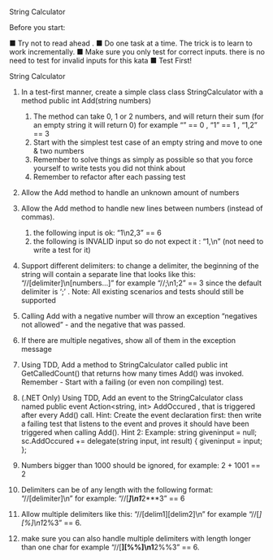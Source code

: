 String Calculator

Before you start:

■ Try not to read ahead .
■ Do one task at a time. The trick is to learn to work incrementally.
■ Make sure you only test for correct inputs. there is no need to test for invalid inputs for
this kata
■ Test First!

String Calculator

1. In a test-first manner, create a simple class 
class StringCalculator with a method public int Add(string numbers)

    1. The method can take 0, 1 or 2 numbers, and will return their sum
    (for an empty string it will return 0)
    for example
    “” == 0 , “1” == 1 , “1,2” == 3
    2. Start with the simplest test case of an empty string and move to one & two
    numbers
    3. Remember to solve things as simply as possible so that you force yourself to
    write tests you did not think about
    4. Remember to refactor after each passing test

2. Allow the Add method to handle an unknown amount of numbers

3. Allow the Add method to handle new lines between numbers (instead of commas).
    1. the following input is ok: “1\n2,3” == 6
    2. the following is INVALID input so do not expect it : “1,\n” (not need to write a
    test for it)

4. Support different delimiters:
to change a delimiter, the beginning of the string will contain a separate line
that looks like this:
“//[delimiter]\n[numbers…]”
for example
“//;\n1;2” == 3
since the default delimiter is ‘;’ .
Note: All existing scenarios and tests should still be supported

5. Calling Add with a negative number will throw an exception “negatives not allowed” -
and the negative that was passed.

6. If there are multiple negatives, show all of them in the exception message

7. Using TDD, Add a method to StringCalculator
called public int GetCalledCount()
that returns how many times Add() was invoked.
Remember - Start with a failing (or even non compiling) test.

8. (.NET Only) Using TDD, Add an event to the StringCalculator class named
public event Action<string, int> AddOccured ,
that is triggered after every Add() call.
Hint:
Create the event declaration first:
then write a failing test that listens to the event
and proves it should have been triggered when calling Add().
Hint 2:
Example:
string giveninput = null;
sc.AddOccured += delegate(string input,
int result)
{
giveninput = input;
};

9. Numbers bigger than 1000 should be ignored, for example:
2 + 1001 == 2

10. Delimiters can be of any length with the following format:
“//[delimiter]\n”
for example:
“//[***]\n1***2***3” == 6

11. Allow multiple delimiters like this:
“//[delim1][delim2]\n”
for example
“//[*][%]\n1*2%3” == 6.

12. make sure you can also handle multiple delimiters with length longer than one char
for example
“//[**][%%]\n1**2%%3” == 6.